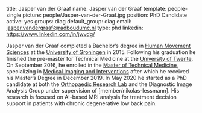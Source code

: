title: Jasper van der Graaf
name: Jasper van der Graaf
template: people-single
picture: people/Jasper-van-der-Graaf.jpg 
position: PhD Candidate
active: yes
groups: diag
default_group: diag 
email: jasper.vandergraaf@radboudumc.nl
type: phd
linkedin: https://www.linkedin.com/in/jwvdg/

Jasper van der Graaf completed a Bachelor’s degree in [Human Movement Sciences](https://www.rug.nl/bachelors/human-movement-sciences/?lang=en) at the [University of Groningen](https://www.rug.nl) in 2015. Following his graduation he finished the pre-master for Technical Medicine at the [University of Twente](https://www.utwente.nl/en/). On September 2016, he enrolled in the [Master of Technical Medicine](https://www.utwente.nl/en/education/master/programmes/technical-medicine/), specializing in [Medical Imaging and Interventions](https://www.utwente.nl/en/education/master/programmes/technical-medicine/specialization/medical-imaging-interventions/) after which he received his Master’s Degree in December 2019. In May 2020 he started as a PhD candidate at both the [Orthopaedic Research Lab](https://orthopaedicresearchlab.nl/home-2/) and the Diagnostic Image Analysis Group under supervision of [member/nikolas-lessmann]. His research is focused on AI-based MRI analysis for treatment decision support in patients with chronic degenerative low back pain. 
